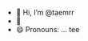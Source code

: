 - 👋 Hi, I’m @taemrr
- 🌱
- 😄 Pronouns: ... tee

<!---
taemrr/taemrr is a ✨ special ✨ repository because its `README.md` (this file) appears on your GitHub profile.
You can click the Preview link to take a look at your changes.
--->
